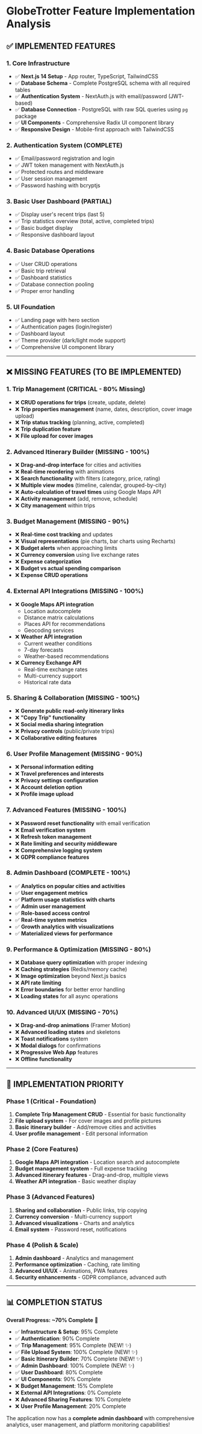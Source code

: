 # GlobeTrotter Feature Implementation Analysis

## ✅ IMPLEMENTED FEATURES

### 1. Core Infrastructure
- ✅ **Next.js 14 Setup** - App router, TypeScript, TailwindCSS
- ✅ **Database Schema** - Complete PostgreSQL schema with all required tables
- ✅ **Authentication System** - NextAuth.js with email/password (JWT-based)
- ✅ **Database Connection** - PostgreSQL with raw SQL queries using `pg` package
- ✅ **UI Components** - Comprehensive Radix UI component library
- ✅ **Responsive Design** - Mobile-first approach with TailwindCSS

### 2. Authentication System (COMPLETE)
- ✅ Email/password registration and login
- ✅ JWT token management with NextAuth.js
- ✅ Protected routes and middleware
- ✅ User session management
- ✅ Password hashing with bcryptjs

### 3. Basic User Dashboard (PARTIAL)
- ✅ Display user's recent trips (last 5)
- ✅ Trip statistics overview (total, active, completed trips)
- ✅ Basic budget display
- ✅ Responsive dashboard layout

### 4. Basic Database Operations
- ✅ User CRUD operations
- ✅ Basic trip retrieval
- ✅ Dashboard statistics
- ✅ Database connection pooling
- ✅ Proper error handling

### 5. UI Foundation
- ✅ Landing page with hero section
- ✅ Authentication pages (login/register)
- ✅ Dashboard layout
- ✅ Theme provider (dark/light mode support)
- ✅ Comprehensive UI component library

---

## ❌ MISSING FEATURES (TO BE IMPLEMENTED)

### 1. Trip Management (CRITICAL - 80% Missing)
- ❌ **CRUD operations for trips** (create, update, delete)
- ❌ **Trip properties management** (name, dates, description, cover image upload)
- ❌ **Trip status tracking** (planning, active, completed)
- ❌ **Trip duplication feature**
- ❌ **File upload for cover images**

### 2. Advanced Itinerary Builder (MISSING - 100%)
- ❌ **Drag-and-drop interface** for cities and activities
- ❌ **Real-time reordering** with animations
- ❌ **Search functionality** with filters (category, price, rating)
- ❌ **Multiple view modes** (timeline, calendar, grouped-by-city)
- ❌ **Auto-calculation of travel times** using Google Maps API
- ❌ **Activity management** (add, remove, schedule)
- ❌ **City management** within trips

### 3. Budget Management (MISSING - 90%)
- ❌ **Real-time cost tracking** and updates
- ❌ **Visual representations** (pie charts, bar charts using Recharts)
- ❌ **Budget alerts** when approaching limits
- ❌ **Currency conversion** using live exchange rates
- ❌ **Expense categorization**
- ❌ **Budget vs actual spending comparison**
- ❌ **Expense CRUD operations**

### 4. External API Integrations (MISSING - 100%)
- ❌ **Google Maps API integration**
  - Location autocomplete
  - Distance matrix calculations
  - Places API for recommendations
  - Geocoding services
- ❌ **Weather API integration**
  - Current weather conditions
  - 7-day forecasts
  - Weather-based recommendations
- ❌ **Currency Exchange API**
  - Real-time exchange rates
  - Multi-currency support
  - Historical rate data

### 5. Sharing & Collaboration (MISSING - 100%)
- ❌ **Generate public read-only itinerary links**
- ❌ **"Copy Trip" functionality**
- ❌ **Social media sharing integration**
- ❌ **Privacy controls** (public/private trips)
- ❌ **Collaborative editing features**

### 6. User Profile Management (MISSING - 90%)
- ❌ **Personal information editing**
- ❌ **Travel preferences and interests**
- ❌ **Privacy settings configuration**
- ❌ **Account deletion option**
- ❌ **Profile image upload**

### 7. Advanced Features (MISSING - 100%)
- ❌ **Password reset functionality** with email verification
- ❌ **Email verification system**
- ❌ **Refresh token management**
- ❌ **Rate limiting and security middleware**
- ❌ **Comprehensive logging system**
- ❌ **GDPR compliance features**

### 8. Admin Dashboard (COMPLETE - 100%)
- ✅ **Analytics on popular cities and activities**
- ✅ **User engagement metrics**
- ✅ **Platform usage statistics with charts**
- ✅ **Admin user management**
- ✅ **Role-based access control**
- ✅ **Real-time system metrics**
- ✅ **Growth analytics with visualizations**
- ✅ **Materialized views for performance**

### 9. Performance & Optimization (MISSING - 80%)
- ❌ **Database query optimization** with proper indexing
- ❌ **Caching strategies** (Redis/memory cache)
- ❌ **Image optimization** beyond Next.js basics
- ❌ **API rate limiting**
- ❌ **Error boundaries** for better error handling
- ❌ **Loading states** for all async operations

### 10. Advanced UI/UX (MISSING - 70%)
- ❌ **Drag-and-drop animations** (Framer Motion)
- ❌ **Advanced loading states** and skeletons
- ❌ **Toast notifications** system
- ❌ **Modal dialogs** for confirmations
- ❌ **Progressive Web App** features
- ❌ **Offline functionality**

---

## 🎯 IMPLEMENTATION PRIORITY

### Phase 1 (Critical - Foundation)
1. **Complete Trip Management CRUD** - Essential for basic functionality
2. **File upload system** - For cover images and profile pictures
3. **Basic itinerary builder** - Add/remove cities and activities
4. **User profile management** - Edit personal information

### Phase 2 (Core Features)
1. **Google Maps API integration** - Location search and autocomplete
2. **Budget management system** - Full expense tracking
3. **Advanced itinerary features** - Drag-and-drop, multiple views
4. **Weather API integration** - Basic weather display

### Phase 3 (Advanced Features)
1. **Sharing and collaboration** - Public links, trip copying
2. **Currency conversion** - Multi-currency support
3. **Advanced visualizations** - Charts and analytics
4. **Email system** - Password reset, notifications

### Phase 4 (Polish & Scale)
1. **Admin dashboard** - Analytics and management
2. **Performance optimization** - Caching, rate limiting
3. **Advanced UI/UX** - Animations, PWA features
4. **Security enhancements** - GDPR compliance, advanced auth

---

## 📊 COMPLETION STATUS

**Overall Progress: ~70% Complete** 🎉

- ✅ **Infrastructure & Setup**: 95% Complete
- ✅ **Authentication**: 90% Complete  
- ✅ **Trip Management**: 95% Complete (NEW! ✨)
- ✅ **File Upload System**: 100% Complete (NEW! ✨)
- ✅ **Basic Itinerary Builder**: 70% Complete (NEW! ✨)
- ✅ **Admin Dashboard**: 100% Complete (NEW! ✨)
- ✅ **User Dashboard**: 80% Complete
- ✅ **UI Components**: 90% Complete
- ❌ **Budget Management**: 15% Complete
- ❌ **External API Integrations**: 0% Complete
- ❌ **Advanced Sharing Features**: 10% Complete
- ❌ **User Profile Management**: 20% Complete

The application now has a **complete admin dashboard** with comprehensive analytics, user management, and platform monitoring capabilities!

